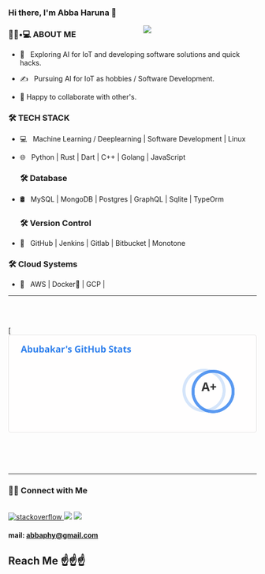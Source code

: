 ### Hi there, I'm Abba Haruna 👋

<img align='right' src="https://media.giphy.com/media/M9gbBd9nbDrOTu1Mqx/giphy.gif" width="230">

<h3> 👨🏻•💻 ABOUT ME </h3>



- 🤔 &nbsp; Exploring AI for IoT and developing software solutions and quick hacks.
<!-- 
- 🎓 &nbsp; Studying Physics at Auk and coding stuffs.

- 🌱 &nbsp; Learning about Machine Learning,DeepLearning and Systems Design. -->

- ✍️ &nbsp; Pursuing AI for IoT as hobbies / Software Development.

- 👯 Happy to collaborate with other's.


<h3>🛠 TECH STACK</h3>



- 💻 &nbsp; Machine Learning / Deeplearning | Software Development | Linux 

- 🌐 &nbsp; Python | Rust | Dart | C++ | Golang | JavaScript

  
  <h3>🛠 Database </h3>

- 🛢 &nbsp; MySQL | MongoDB | Postgres | GraphQL | Sqlite | TypeOrm


  <h3>🛠 Version Control </h3>

- 🔧 &nbsp; GitHub | Jenkins | Gitlab | Bitbucket | Monotone 

<!-- - 🖥 &nbsp; Illustrator| Photoshop | InDesign -->


  <h3>🛠 Cloud Systems </h3>

- 🔧 &nbsp; AWS | Docker🐳 | GCP | 

<hr>



<br/><br/>

[![Abubakar's GitHub Stats](https://github.com/Abubakarharuna10/Abubakarharuna10/blob/master/68747470733a2f2f6769746875622d726561646d652d73746174732e76657263656c2e6170702f6170693f757365726e616d653d73686976616d303131302673686f775f69636f6e733d74727565.svg)

<br/>
<br><br>



<hr>



<h3> 🤝🏻 Connect with Me </h3>

<br>



<a href="https://stackoverflow.com/">
<img src="https://img.shields.io/badge/Stack_Overflow-FE7A16?style=for-the-badge&logo=stack-overflow&logoColor=white" alt="stackoverflow"> </a>

<a href="https://instagram.com/">
<img src="https://img.shields.io/badge/Instagram-%23E4405F.svg?style=for-the-badge&logo=Instagram&logoColor=white"></a>


<a href="https://www.linkedin.com/in/abubakarharuna10/">
<img src="https://img.shields.io/badge/linkedin-%230077B5.svg?style=for-the-badge&logo=linkedin&logoColor=white"></a>

#### mail: abbaphy@gmail.com

## Reach Me ☝️☝️☝️
